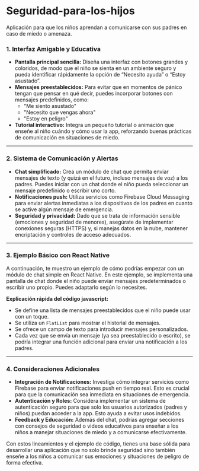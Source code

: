# Seguridad-para-los-hijos
Aplicación para que los niños aprendan a comunicarse con sus padres en caso de miedo o amenaza.

### **1. Interfaz Amigable y Educativa**

- **Pantalla principal sencilla:** Diseña una interfaz con botones grandes y coloridos, de modo que el niño se sienta en un ambiente seguro y pueda identificar rápidamente la opción de “Necesito ayuda” o “Estoy asustado”.  
- **Mensajes preestablecidos:** Para evitar que en momentos de pánico tengan que pensar en qué decir, puedes incorporar botones con mensajes predefinidos, como:  
  - "Me siento asustado"  
  - "Necesito que vengas ahora"  
  - "Estoy en peligro"  
- **Tutorial interactivo:** Integra un pequeño tutorial o animación que enseñe al niño cuándo y cómo usar la app, reforzando buenas prácticas de comunicación en situaciones de miedo.

---

### **2. Sistema de Comunicación y Alertas**

- **Chat simplificado:** Crea un módulo de chat que permita enviar mensajes de texto (y quizá en el futuro, incluso mensajes de voz) a los padres. Puedes iniciar con un chat donde el niño pueda seleccionar un mensaje predefinido o escribir uno corto.  
- **Notificaciones push:** Utiliza servicios como Firebase Cloud Messaging para enviar alertas inmediatas a los dispositivos de los padres en cuanto se active algún mensaje de emergencia.  
- **Seguridad y privacidad:** Dado que se trata de información sensible (emociones y seguridad de menores), asegúrate de implementar conexiones seguras (HTTPS) y, si manejas datos en la nube, mantener encriptación y controles de acceso adecuados.

---

### **3. Ejemplo Básico con React Native**

A continuación, te muestro un ejemplo de cómo podrías empezar con un módulo de chat simple en React Native. En este ejemplo, se implementa una pantalla de chat donde el niño puede enviar mensajes predeterminados o escribir uno propio. Puedes adaptarlo según lo necesites.

**Explicación rápida del código javascript:**  
- Se define una lista de mensajes preestablecidos que el niño puede usar con un toque.  
- Se utiliza un `FlatList` para mostrar el historial de mensajes.  
- Se ofrece un campo de texto para introducir mensajes personalizados.  
- Cada vez que se envía un mensaje (ya sea preestablecido o escrito), se podría integrar una función adicional para enviar una notificación a los padres.

---

### **4. Consideraciones Adicionales**

- **Integración de Notificaciones:** Investiga cómo integrar servicios como Firebase para enviar notificaciones push en tiempo real. Esto es crucial para que la comunicación sea inmediata en situaciones de emergencia.  
- **Autenticación y Roles:** Considera implementar un sistema de autenticación seguro para que solo los usuarios autorizados (padres y niños) puedan acceder a la app. Esto ayuda a evitar usos indebidos.  
- **Feedback y Educación:** Además del chat, podrías agregar secciones con consejos de seguridad o videos educativos para enseñar a los niños a manejar situaciones de miedo y a comunicarse efectivamente.

Con estos lineamientos y el ejemplo de código, tienes una base sólida para desarrollar una aplicación que no solo brinde seguridad sino también enseñe a los niños a comunicar sus emociones y situaciones de peligro de forma efectiva.  